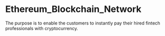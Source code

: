 # Ethereum_Blockchain_Network
The purpose is to enable the customers to instantly pay their hired fintech professionals with cryptocurrency.
